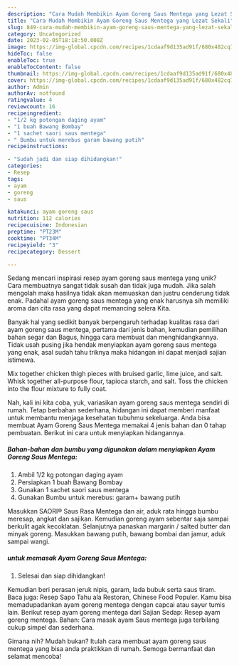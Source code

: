 ```yaml
---
description: "Cara Mudah Membikin Ayam Goreng Saus Mentega yang Lezat Sekali"
title: "Cara Mudah Membikin Ayam Goreng Saus Mentega yang Lezat Sekali"
slug: 849-cara-mudah-membikin-ayam-goreng-saus-mentega-yang-lezat-sekali
category: Uncategorized
date: 2023-02-05T18:18:50.008Z
image: https://img-global.cpcdn.com/recipes/1cdaaf9d135ad91f/680x482cq70/ayam-goreng-saus-mentega-foto-resep-utama.jpg
hideToc: false
enableToc: true
enableTocContent: false
thumbnail: https://img-global.cpcdn.com/recipes/1cdaaf9d135ad91f/680x482cq70/ayam-goreng-saus-mentega-foto-resep-utama.jpg
cover: https://img-global.cpcdn.com/recipes/1cdaaf9d135ad91f/680x482cq70/ayam-goreng-saus-mentega-foto-resep-utama.jpg
author: Admin
authorAv: notfound
ratingvalue: 4
reviewcount: 16
recipeingredient:
- "1/2 kg potongan daging ayam"
- "1 buah Bawang Bombay"
- "1 sachet saori saus mentega"
- " Bumbu untuk merebus garam bawang putih"
recipeinstructions:

- "Sudah jadi dan siap dihidangkan!"
categories:
- Resep
tags:
- ayam
- goreng
- saus

katakunci: ayam goreng saus 
nutrition: 112 calories
recipecuisine: Indonesian
preptime: "PT23M"
cooktime: "PT34M"
recipeyield: "3"
recipecategory: Dessert

---
```





Sedang mencari inspirasi resep ayam goreng saus mentega yang unik? Cara membuatnya sangat tidak susah dan tidak juga mudah. Jika salah mengolah maka hasilnya tidak akan memuaskan dan justru cenderung tidak enak. Padahal ayam goreng saus mentega yang enak harusnya sih memiliki aroma dan cita rasa yang dapat memancing selera Kita.





Banyak hal yang sedikit banyak berpengaruh terhadap kualitas rasa dari ayam goreng saus mentega, pertama dari jenis bahan, kemudian pemilihan bahan segar dan Bagus, hingga cara membuat dan menghidangkannya. Tidak usah pusing jika hendak menyiapkan ayam goreng saus mentega yang enak,      asal sudah tahu triknya maka hidangan ini dapat menjadi sajian istimewa.














Mix together chicken thigh pieces with bruised garlic, lime juice, and salt. Whisk together all-purpose flour, tapioca starch, and salt. Toss the chicken into the flour mixture to fully coat.






Nah, kali ini kita coba, yuk, variasikan ayam goreng saus mentega sendiri di rumah. Tetap berbahan sederhana, hidangan ini dapat memberi manfaat untuk membantu menjaga kesehatan tubuhmu sekeluarga. Anda bisa membuat Ayam Goreng Saus Mentega memakai 4 jenis bahan dan 0 tahap pembuatan. Berikut ini cara untuk menyiapkan hidangannya.

<!--inarticleads1-->

##### Bahan-bahan dan bumbu yang digunakan dalam menyiapkan Ayam Goreng Saus Mentega:

1. Ambil 1/2 kg potongan daging ayam
1. Persiapkan 1 buah Bawang Bombay
1. Gunakan 1 sachet saori saus mentega
1. Gunakan  Bumbu untuk merebus: garam+ bawang putih


Masukkan SAORI® Saus Rasa Mentega dan air, aduk rata hingga bumbu meresap, angkat dan sajikan. Kemudian goreng ayam sebentar saja sampai berkulit agak kecoklatan. Selanjutnya panaskan margarin / salted butter dan minyak goreng. Masukkan bawang putih, bawang bombai dan jamur, aduk sampai wangi. 

<!--inarticleads2-->

#####  untuk memasak Ayam Goreng Saus Mentega:


1. Selesai dan siap dihidangkan!

Kemudian beri perasan jeruk nipis, garam, lada bubuk serta saus tiram. Baca juga: Resep Sapo Tahu ala Restoran, Chinese Food Populer. Kamu bisa memadupadankan ayam goreng mentega dengan capcai atau sayur tumis lain. Berikut resep ayam goreng mentega dari Sajian Sedap: Resep ayam goreng mentega. Bahan: Cara masak ayam Saus mentega juga terbilang cukup simpel dan sederhana. 

Gimana nih? Mudah bukan? Itulah cara membuat ayam goreng saus mentega yang bisa anda praktikkan di rumah. Semoga bermanfaat dan selamat mencoba!
